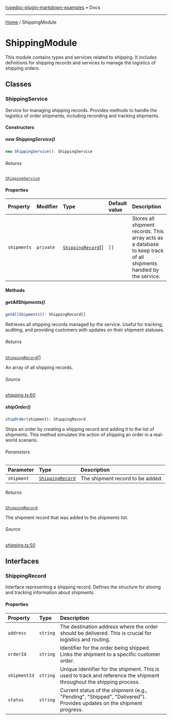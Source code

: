 [typedoc-plugin-markdown-examples](README.md) • Docs

***

[Home](README.md) / ShippingModule

# ShippingModule

This module contains types and services related to shipping.
It includes definitions for shipping records and services to manage the logistics of shipping orders.

## Classes

### ShippingService

Service for managing shipping records.
Provides methods to handle the logistics of order shipments, including recording and tracking shipments.

#### Constructors

##### new ShippingService()

```ts
new ShippingService(): ShippingService
```

###### Returns

[`ShippingService`](ShippingModule.md#shippingservice)

#### Properties

| Property | Modifier | Type | Default value | Description |
| :------ | :------ | :------ | :------ | :------ |
| `shipments` | `private` | [`ShippingRecord`](ShippingModule.md#shippingrecord)[] | `[]` | Stores all shipment records. This array acts as a database to keep track of all shipments handled by the service. |

#### Methods

##### getAllShipments()

```ts
getAllShipments(): ShippingRecord[]
```

Retrieves all shipping records managed by the service.
Useful for tracking, auditing, and providing customers with updates on their shipment statuses.

###### Returns

[`ShippingRecord`](ShippingModule.md#shippingrecord)[]

An array of all shipping records.

###### Source

[shipping.ts:60](https://github.com/typedoc-plugin-markdown/typedoc-plugin-markdown-examples/blob/20d21e441b853b3f7b2de364c070522db75798b0/examples/src/shipping.ts#L60)

##### shipOrder()

```ts
shipOrder(shipment): ShippingRecord
```

Ships an order by creating a shipping record and adding it to the list of shipments.
This method simulates the action of shipping an order in a real-world scenario.

###### Parameters

| Parameter | Type | Description |
| :------ | :------ | :------ |
| `shipment` | [`ShippingRecord`](ShippingModule.md#shippingrecord) | The shipment record to be added. |

###### Returns

[`ShippingRecord`](ShippingModule.md#shippingrecord)

The shipment record that was added to the shipments list.

###### Source

[shipping.ts:50](https://github.com/typedoc-plugin-markdown/typedoc-plugin-markdown-examples/blob/20d21e441b853b3f7b2de364c070522db75798b0/examples/src/shipping.ts#L50)

## Interfaces

### ShippingRecord

Interface representing a shipping record.
Defines the structure for storing and tracking information about shipments.

#### Properties

| Property | Type | Description |
| :------ | :------ | :------ |
| `address` | `string` | The destination address where the order should be delivered. This is crucial for logistics and routing. |
| `orderId` | `string` | Identifier for the order being shipped. Links the shipment to a specific customer order. |
| `shipmentId` | `string` | Unique identifier for the shipment. This is used to track and reference the shipment throughout the shipping process. |
| `status` | `string` | Current status of the shipment (e.g., "Pending", "Shipped", "Delivered"). Provides updates on the shipment progress. |
